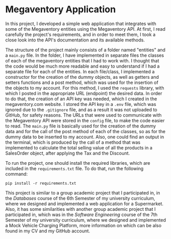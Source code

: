 # Megaventory Application

In this project, I developed a simple web application that integrates with some of the Megaventory entities using the Megaventory API. At first, I read carefully the project's requirements, and in order to meet them, I took a close look into the API's documentation and its available methods. 

The structure of the project mainly consists of a folder named "entities" and a `main.py` file. In the folder, I have implemented in separate files the classes of each of the megaventory entities that I had to work with. I thought that the code would be much more readable and easy to understand if I had a separate file for each of the entities. In each file/class, I implemented a constructor for the creation of the dummy objects, as well as getters and setters functions and a post method, which was used for the insertion of the objects to my account. For this method, I used the `requests` library, with which I posted in the appropriate URL (endpoint) the desired data. In order to do that, the creation of an API key was needed, which I created in the megaventory.com website. I stored the API key in a `.env` file, which was ignored due to the `.gitignore` file, and as a result it was not uploaded to GitHub, for safety reasons. The URLs that were used to communicate with the Megaventory API were stored in the `config` file, to make the code easier to read. The `main.py` file is basically used for the creation of the dummy data and for the call of the post method of each of the classes, so as for the dummy data to be inserted to my account. Also, one could find an output in the terminal, which is produced by the call of a method that was implemented to calculate the total selling value of all the products in a SalesOrder object, after applying the Tax and the Discount.

To run the project, one should install the required libraries, which are included in the `requirements.txt` file. To do that, run the following command:
```
pip install -r requirements.txt
```

This project is similar to a group academic project that I participated in, in the *Databases* course of the 6th Semester of my university curriculum, where we designed and implemented a web application for a Supermarket. Also, it has some similarities with another group academic project that I participated in, which was in the *Software Engineering* course of the 7th Semester of my university curriculum, where we designed and implemented a Mock Vehicle Charging Platform, more information on which can be also found in my CV and my GitHub account.
